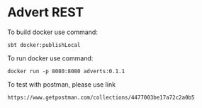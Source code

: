 # Advert REST

To build docker use command:

    sbt docker:publishLocal

To run docker use command:

    docker run -p 8080:8080 adverts:0.1.1


To test with postman, please use link

    https://www.getpostman.com/collections/4477003be17a72c2a0b5